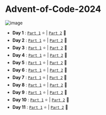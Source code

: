 # Advent-of-Code-2024
![image](https://github.com/user-attachments/assets/4e10d6bd-5554-4477-aa62-38a2be33d302)


- **Day 1** : [`Part 1`](/day01/src/part1.rs) :star: | [`Part 2`](/day01/src/part2.rs) :star2:
- **Day 2** : [`Part 1`](/day02/src/part1.rs) :star: | [`Part 2`](/day02/src/part2.rs) :star2:
- **Day 3** : [`Part 1`](/day03/src/part1.rs) :star: | [`Part 2`](/day03/src/part2.rs) :star2:
- **Day 4** : [`Part 1`](/day04/src/grid.rs) :star: | [`Part 2`](/day04/src/grid.rs) :star2:
- **Day 5** : [`Part 1`](/day05/src/solution.rs) :star: | [`Part 2`](/day05/src/solution.rs) :star2:
- **Day 6** : [`Part 1`](/day06/src/map.rs) :star: | [`Part 2`](/day06/src/map.rs) :star2:
- **Day 7** : [`Part 1`](/day07/src/part1.rs) :star: | [`Part 2`](/day07/src/part2.rs) :star2:
- **Day 8** : [`Part 1`](/day08/src/map.rs) :star: | [`Part 2`](/day08/src/map.rs) :star2:
- **Day 9** : [`Part 1`](/day09/src/part1.rs) :star: | [`Part 2`](/day09/src/part2.rs) :star2:
- **Day 10** : [`Part 1`](/day10/src/map.rs) :star: | [`Part 2`](/day10/src/map.rs) :star2:
- **Day 11** : [`Part 1`](/day11/src/main.rs) :star: | [`Part 2`](/day11/src/main.rs) :star2:

